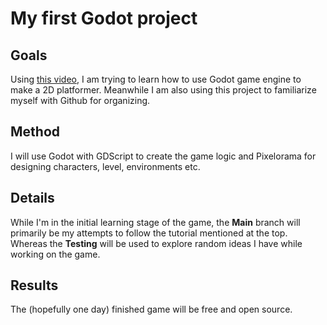 # My first Godot project

## Goals
Using [this video](https://www.youtube.com/watch?v=nAh_Kx5Zh5Q), I am trying to learn how to use Godot game engine to make a 2D platformer.
Meanwhile I am also using this project to familiarize myself with Github for organizing.

## Method
I will use Godot with GDScript to create the game logic and Pixelorama for designing characters, level, environments etc.

## Details
While I'm in the initial learning stage of the game, the **Main** branch will primarily be my attempts to follow the tutorial mentioned at the top.
Whereas the **Testing** will be used to explore random ideas I have while working on the game.

## Results
The (hopefully one day) finished game will be free and open source.
